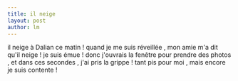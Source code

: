 ```yaml
---
title: il neige 
layout: post
author: lm
---
```

<p>il neige à Dalian ce matin ! quand je me suis réveillée , mon amie m'a dit qu'il neige ! je suis émue ! donc j'ouvrais la fenêtre pour prendre des photos , et dans ces secondes , j'ai pris la grippe ! tant pis pour moi , mais encore je suis contente ! </p>
